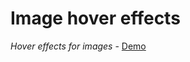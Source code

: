 # Image hover effects
<i>Hover effects for images</i> - <a href="https://tester-2.github.io/" target="_blank">Demo</a>
